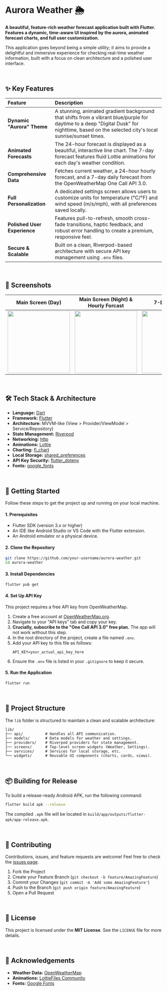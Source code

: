 # Aurora Weather 🌦️

**A beautiful, feature-rich weather forecast application built with Flutter. Features a dynamic, time-aware UI inspired by the aurora, animated forecast charts, and full user customization.**

This application goes beyond being a simple utility; it aims to provide a delightful and immersive experience for checking real-time weather information, built with a focus on clean architecture and a polished user interface.

<br>

## ✨ Key Features

| Feature | Description |
| :--- | :--- |
| **Dynamic "Aurora" Theme** | A stunning, animated gradient background that shifts from a vibrant blue/purple for daytime to a deep "Digital Dusk" for nighttime, based on the selected city's local sunrise/sunset times. |
| **Animated Forecasts** | The 24-hour forecast is displayed as a beautiful, interactive line chart. The 7-day forecast features fluid Lottie animations for each day's weather condition. |
| **Comprehensive Data** | Fetches current weather, a 24-hour hourly forecast, and a 7-day daily forecast from the OpenWeatherMap One Call API 3.0. |
| **Full Personalization** | A dedicated settings screen allows users to customize units for temperature (°C/°F) and wind speed (m/s/mph), with all preferences saved locally. |
| **Polished User Experience** | Features pull-to-refresh, smooth cross-fade transitions, haptic feedback, and robust error handling to create a premium, responsive feel. |
| **Secure & Scalable** | Built on a clean, Riverpod-based architecture with secure API key management using `.env` files. |

<br>

## 📸 Screenshots

| Main Screen (Day) | Main Screen (Night) & Hourly Forcast | 7-Day Forecast | Settings |
| :---: | :---: | :---: | :---: |
| <img src="https://github.com/user-attachments/assets/0f249f2a-f4bb-48d1-946f-b5a09e1c440e" width="200"/> | <img src="https://github.com/user-attachments/assets/8781518a-5241-48eb-b03d-d0b046fdef8d" width="200"/> | <img src="https://github.com/user-attachments/assets/62918a38-a78f-40d6-bac3-59a34ca25ebb" width="200"/> | <img src="https://github.com/user-attachments/assets/86925453-6a1c-406a-9140-0064601a84e4" width="200"/> |


<br>

## 🛠️ Tech Stack & Architecture

-   **Language:** [Dart](https://dart.dev/)
-   **Framework:** [Flutter](https://flutter.dev/)
-   **Architecture:** MVVM-like (View > Provider/ViewModel > Service/Repository)
-   **State Management:** [Riverpod](https://riverpod.dev/)
-   **Networking:** [http](https://pub.dev/packages/http)
-   **Animations:** [Lottie](https://pub.dev/packages/lottie)
-   **Charting:** [fl_chart](https://pub.dev/packages/fl_chart)
-   **Local Storage:** [shared_preferences](https://pub.dev/packages/shared_preferences)
-   **API Key Security:** [flutter_dotenv](https://pub.dev/packages/flutter_dotenv)
-   **Fonts:** [google_fonts](https://pub.dev/packages/google_fonts)

<br>

## 🚀 Getting Started

Follow these steps to get the project up and running on your local machine.

#### **1. Prerequisites**
-   Flutter SDK (version 3.x or higher)
-   An IDE like Android Studio or VS Code with the Flutter extension.
-   An Android emulator or a physical device.

#### **2. Clone the Repository**
```bash
git clone https://github.com/your-username/aurora-weather.git
cd aurora-weather
```

#### **3. Install Dependencies**
```bash
flutter pub get
```

#### **4. Set Up API Key**
This project requires a free API key from OpenWeatherMap.

1.  Create a free account at [OpenWeatherMap.org](https://openweathermap.org/).
2.  Navigate to your "API keys" tab and copy your key.
3.  **Crucially, subscribe to the "One Call API 3.0" free plan.** The app will not work without this step.
4.  In the root directory of the project, create a file named `.env`.
5.  Add your API key to this file as follows:
    ```
    API_KEY=your_actual_api_key_here
    ```
6.  Ensure the `.env` file is listed in your `.gitignore` to keep it secure.

#### **5. Run the Application**
```bash
flutter run
```

<br>

## 📁 Project Structure

The `lib` folder is structured to maintain a clean and scalable architecture:

```
lib/
├── api/          # Handles all API communication.
├── models/       # Data models for weather and settings.
├── providers/    # Riverpod providers for state management.
├── screens/      # Top-level screen widgets (Weather, Settings).
├── services/     # Services for local storage, etc.
└── widgets/      # Reusable UI components (charts, cards, views).
```

<br>

## 📦 Building for Release

To build a release-ready Android APK, run the following command:
```bash
flutter build apk --release
```
The compiled `.apk` file will be located in `build/app/outputs/flutter-apk/app-release.apk`.

<br>

## 🤝 Contributing

Contributions, issues, and feature requests are welcome! Feel free to check the [issues page](https://github.com/your-username/aurora-weather/issues).

1.  Fork the Project
2.  Create your Feature Branch (`git checkout -b feature/AmazingFeature`)
3.  Commit your Changes (`git commit -m 'Add some AmazingFeature'`)
4.  Push to the Branch (`git push origin feature/AmazingFeature`)
5.  Open a Pull Request

<br>

## 📄 License

This project is licensed under the **MIT License**. See the `LICENSE` file for more details.

<br>

## 🙏 Acknowledgements

-   **Weather Data:** [OpenWeatherMap](https://openweathermap.org/)
-   **Animations:** [LottieFiles Community](https://lottiefiles.com/)
-   **Fonts:** [Google Fonts](https://fonts.google.com/)
